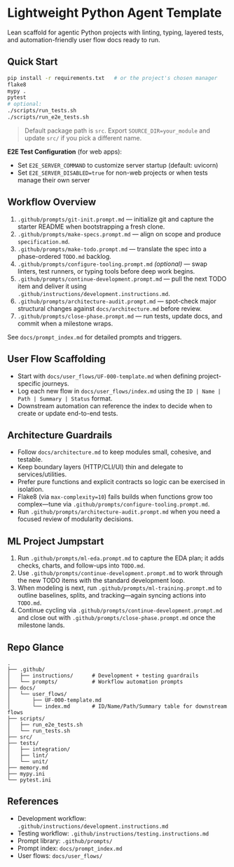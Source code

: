 # Lightweight Python Agent Template
Lean scaffold for agentic Python projects with linting, typing, layered tests, and automation-friendly user flow docs ready to run.

## Quick Start
```bash
pip install -r requirements.txt   # or the project's chosen manager
flake8
mypy .
pytest
# optional:
./scripts/run_tests.sh
./scripts/run_e2e_tests.sh
```

> Default package path is `src`. Export `SOURCE_DIR=your_module` and update `src/` if you pick a different name.

**E2E Test Configuration** (for web apps):
- Set `E2E_SERVER_COMMAND` to customize server startup (default: uvicorn)
- Set `E2E_SERVER_DISABLED=true` for non-web projects or when tests manage their own server

## Workflow Overview
1. `.github/prompts/git-init.prompt.md` — initialize git and capture the starter README when bootstrapping a fresh clone.
2. `.github/prompts/make-specs.prompt.md` — align on scope and produce `specification.md`.
3. `.github/prompts/make-todo.prompt.md` — translate the spec into a phase-ordered `TODO.md` backlog.
4. `.github/prompts/configure-tooling.prompt.md` *(optional)* — swap linters, test runners, or typing tools before deep work begins.
5. `.github/prompts/continue-development.prompt.md` — pull the next TODO item and deliver it using `.github/instructions/development.instructions.md`.
6. `.github/prompts/architecture-audit.prompt.md` — spot-check major structural changes against `docs/architecture.md` before review.
7. `.github/prompts/close-phase.prompt.md` — run tests, update docs, and commit when a milestone wraps.

See `docs/prompt_index.md` for detailed prompts and triggers.

## User Flow Scaffolding
- Start with `docs/user_flows/UF-000-template.md` when defining project-specific journeys.
- Log each new flow in `docs/user_flows/index.md` using the `ID | Name | Path | Summary | Status` format.
- Downstream automation can reference the index to decide when to create or update end-to-end tests.

## Architecture Guardrails
- Follow `docs/architecture.md` to keep modules small, cohesive, and testable.
- Keep boundary layers (HTTP/CLI/UI) thin and delegate to services/utilities.
- Prefer pure functions and explicit contracts so logic can be exercised in isolation.
- Flake8 (via `max-complexity=10`) fails builds when functions grow too complex—tune via `.github/prompts/configure-tooling.prompt.md`.
- Run `.github/prompts/architecture-audit.prompt.md` when you need a focused review of modularity decisions.

## ML Project Jumpstart
1. Run `.github/prompts/ml-eda.prompt.md` to capture the EDA plan; it adds checks, charts, and follow-ups into `TODO.md`.
2. Use `.github/prompts/continue-development.prompt.md` to work through the new TODO items with the standard development loop.
3. When modeling is next, run `.github/prompts/ml-training.prompt.md` to outline baselines, splits, and tracking—again syncing actions into `TODO.md`.
4. Continue cycling via `.github/prompts/continue-development.prompt.md` and close out with `.github/prompts/close-phase.prompt.md` once the milestone lands.

## Repo Glance
```
.
├── .github/
│   ├── instructions/      # Development + testing guardrails
│   └── prompts/           # Workflow automation prompts
├── docs/
│   └── user_flows/
│       ├── UF-000-template.md
│       └── index.md       # ID/Name/Path/Summary table for downstream flows
├── scripts/
│   ├── run_e2e_tests.sh
│   └── run_tests.sh
├── src/
├── tests/
│   ├── integration/
│   ├── lint/
│   └── unit/
├── memory.md
├── mypy.ini
└── pytest.ini
```

## References
- Development workflow: `.github/instructions/development.instructions.md`
- Testing workflow: `.github/instructions/testing.instructions.md`
- Prompt library: `.github/prompts/`
- Prompt index: `docs/prompt_index.md`
- User flows: `docs/user_flows/`
